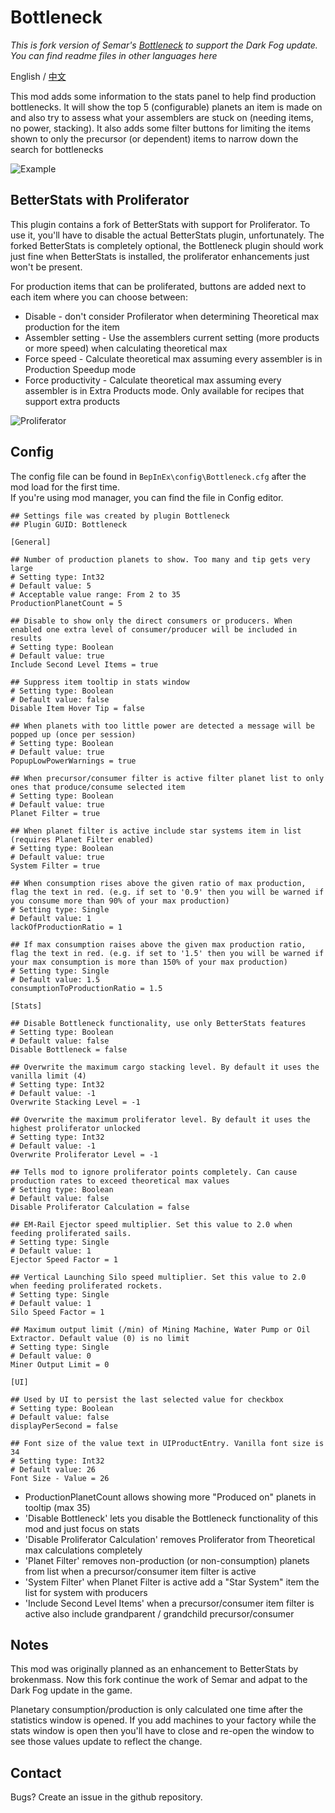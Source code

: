 # Bottleneck

_This is fork version of Semar's [Bottleneck](https://dsp.thunderstore.io/package/Semar/Bottleneck/) to support the Dark Fog update._  
_You can find readme files in other languages here_

English / [中文](https://github.com/starfi5h/dsp-bottleneck/blob/master/README_zhcn.md)

This mod adds some information to the stats panel to help find production bottlenecks. It will show the top 5 (configurable) planets an item is made on
and also try to assess what your assemblers are stuck on (needing items, no power, stacking). It also adds some filter buttons for limiting the items shown to 
only the precursor (or dependent) items to narrow down the search for bottlenecks

![Example](https://github.com/starfi5h/dsp-bottleneck/blob/master/Examples/screenshot.png?raw=true)

## BetterStats with Proliferator

This plugin contains a fork of BetterStats with support for Proliferator. To use it,
you'll have to disable the actual BetterStats plugin, unfortunately. The forked BetterStats
is completely optional, the Bottleneck plugin should work just fine when BetterStats is installed, the proliferator enhancements just won't be present.

For production items that can be proliferated, buttons are added next to each item where you can choose between:

* Disable - don't consider Profilerator when determining Theoretical max production for the item  
* Assembler setting - Use the assemblers current setting (more products or more speed) when calculating theoretical max
* Force speed - Calculate theoretical max assuming every assembler is in Production Speedup mode
* Force productivity - Calculate theoretical max assuming every assembler is in Extra Products mode. Only available for recipes that support extra products

![Proliferator](https://github.com/starfi5h/dsp-bottleneck/blob/master/Examples/stats_buttons.png?raw=true)

## Config

The config file can be found in `BepInEx\config\Bottleneck.cfg` after the mod load for the first time.  
If you're using mod manager, you can find the file in Config editor.  

```
## Settings file was created by plugin Bottleneck
## Plugin GUID: Bottleneck

[General]

## Number of production planets to show. Too many and tip gets very large
# Setting type: Int32
# Default value: 5
# Acceptable value range: From 2 to 35
ProductionPlanetCount = 5

## Disable to show only the direct consumers or producers. When enabled one extra level of consumer/producer will be included in results
# Setting type: Boolean
# Default value: true
Include Second Level Items = true

## Suppress item tooltip in stats window
# Setting type: Boolean
# Default value: false
Disable Item Hover Tip = false

## When planets with too little power are detected a message will be popped up (once per session)
# Setting type: Boolean
# Default value: true
PopupLowPowerWarnings = true

## When precursor/consumer filter is active filter planet list to only ones that produce/consume selected item
# Setting type: Boolean
# Default value: true
Planet Filter = true

## When planet filter is active include star systems item in list (requires Planet Filter enabled)
# Setting type: Boolean
# Default value: true
System Filter = true

## When consumption rises above the given ratio of max production, flag the text in red. (e.g. if set to '0.9' then you will be warned if you consume more than 90% of your max production)
# Setting type: Single
# Default value: 1
lackOfProductionRatio = 1

## If max consumption raises above the given max production ratio, flag the text in red. (e.g. if set to '1.5' then you will be warned if your max consumption is more than 150% of your max production)
# Setting type: Single
# Default value: 1.5
consumptionToProductionRatio = 1.5

[Stats]

## Disable Bottleneck functionality, use only BetterStats features
# Setting type: Boolean
# Default value: false
Disable Bottleneck = false

## Overwrite the maximum cargo stacking level. By default it uses the vanilla limit (4)
# Setting type: Int32
# Default value: -1
Overwrite Stacking Level = -1

## Overwrite the maximum proliferator level. By default it uses the highest proliferator unlocked
# Setting type: Int32
# Default value: -1
Overwrite Proliferator Level = -1

## Tells mod to ignore proliferator points completely. Can cause production rates to exceed theoretical max values
# Setting type: Boolean
# Default value: false
Disable Proliferator Calculation = false

## EM-Rail Ejector speed multiplier. Set this value to 2.0 when feeding proliferated sails.
# Setting type: Single
# Default value: 1
Ejector Speed Factor = 1

## Vertical Launching Silo speed multiplier. Set this value to 2.0 when feeding proliferated rockets.
# Setting type: Single
# Default value: 1
Silo Speed Factor = 1

## Maximum output limit (/min) of Mining Machine, Water Pump or Oil Extractor. Default value (0) is no limit
# Setting type: Single
# Default value: 0
Miner Output Limit = 0

[UI]

## Used by UI to persist the last selected value for checkbox
# Setting type: Boolean
# Default value: false
displayPerSecond = false

## Font size of the value text in UIProductEntry. Vanilla font size is 34
# Setting type: Int32
# Default value: 26
Font Size - Value = 26
```

* ProductionPlanetCount allows showing more "Produced on" planets in tooltip (max 35)
* 'Disable Bottleneck' lets you disable the Bottleneck functionality of this mod and just focus on stats
* 'Disable Proliferator Calculation' removes Proliferator from Theoretical max calculations completely
* 'Planet Filter' removes non-production (or non-consumption) planets from list when a precursor/consumer item filter is active
* 'System Filter' when Planet Filter is active add a "Star System" item the list for system with producers  
* 'Include Second Level Items' when a precursor/consumer item filter is active also include grandparent / grandchild precursor/consumer   

## Notes
This mod was originally planned as an enhancement to BetterStats by brokenmass. Now this fork continue the work of Semar and adpat to the Dark Fog update in the game.

Planetary consumption/production is only calculated one time after the statistics window is opened. If you add machines to your factory while the stats window is open then you'll have to close and re-open the window to see those values update to reflect the change.  

## Contact
Bugs? Create an issue in the github repository.